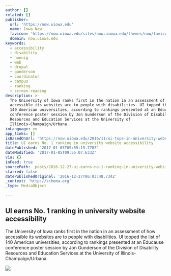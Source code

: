 ```yaml
---
author: []
related: []
publisher:
  url: 'https://now.uiowa.edu'
  name: Iowa Now
  favicon: 'https://now.uiowa.edu/sites/now.uiowa.edu/themes/now/favicon.ico'
  domain: now.uiowa.edu
keywords:
  - accessibility
  - disability
  - hoenig
  - web
  - drupal
  - gunderson
  - coordinator
  - campus
  - ranking
  - screen-reading
description: >-
  The University of Iowa ranks first in the nation in an assessment of how
  accessible its websites are to people with disabilities. UI topped the list of
  140 American universities, according to rankings presented at an Educause
  conference poster session by Jon Gunderson of the Division of Disability
  Resources and Education Services at the University of
  Illinois-Champaign/Urbana.
inLanguage: en
app_links: []
isBasedOnUrl: 'https://now.uiowa.edu/2016/11/ui-tops-in-university-website-accessibility'
title: UI earns No. 1 ranking in university website accessibility
datePublished: '2017-01-05T09:55:15.778Z'
dateModified: '2017-01-05T09:55:07.633Z'
via: {}
inFeed: true
sourcePath: _posts/2016-12-27-ui-earns-no-1-ranking-in-university-website-accessibility.md
starred: false
datePublishedOriginal: '2016-12-27T06:03:48.734Z'
_context: 'http://schema.org'
_type: MediaObject

---
```

<article style=""><h1>UI earns No. 1 ranking in university website accessibility</h1><p>The University of Iowa ranks first in the nation in an assessment of how accessible its websites are to people with disabilities. UI topped the list of 140 American universities, according to rankings presented at an Educause conference poster session by Jon Gunderson of the Division of Disability Resources and Education Services at the University of Illinois-Champaign/Urbana.</p><img src="https://now.uiowa.edu/sites/now.uiowa.edu/files/primary-media/2016_11_16-Assistive%20Technology-tschoon-002.jpg" /></article>